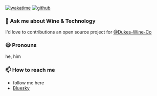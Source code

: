 [![wakatime](https://wakatime.com/badge/user/5eae5b00-7d43-4c79-814e-aa7712c95c04.svg)](https://wakatime.com/@5eae5b00-7d43-4c79-814e-aa7712c95c04)
[![github](https://img.shields.io/github/followers/tscafejr?logo=github&style=plastic)](https://github.com/tscafejr?tab=followers)

### 🍷 Ask me about Wine & Technology
I'd love to contributions an open source project for [@Dukes-Wine-Co](https://github.com/Dukes-Wine-Co)

### 😄 Pronouns
he, him

### 📫 How to reach me
- follow me here
- [Bluesky](https://bsky.app/profile/ty-rone.bsky.social)
